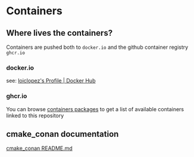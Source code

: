 # Containers

## Where lives the containers?

Containers are pushed both to `docker.io` and the github container registry `ghcr.io`

### docker.io

see: [loiclopez's Profile | Docker Hub](https://hub.docker.com/u/loiclopez)

### ghcr.io

You can browse [containers packages](https://github.com/loic-lopez?tab=packages&repo_name=Containers) to get a list of available containers linked to this repository  

## cmake_conan documentation

[cmake_conan README.md](./cmake_conan/README.md)
